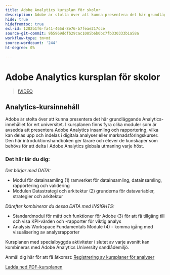 ```yaml
---
title: Adobe Analytics kursplan för skolor
description: Adobe är stolta över att kunna presentera det här grundläggande Analytics-innehållet för ert universitet. I kursplanen finns fyra olika moduler som är avsedda att presentera Adobe Analytics insamling och rapportering, vilka kan delas upp och indelas i digitala analyser eller marknadsföringskurser. Den här introduktionshandboken ger lärare och elever de kunskaper som behövs för att delta i Adobe Analytics globala utmaning varje höst.
hide: true
hidefromtoc: true
exl-id: 1202b1f6-fa41-465d-8e76-b7feae217cce
source-git-commit: 9b5969ddfb29cac1085b6b0bc7fb330333b1a58a
workflow-type: tm+mt
source-wordcount: '244'
ht-degree: 0%

---
```


# Adobe Analytics kursplan för skolor

>[!VIDEO](https://video.tv.adobe.com/v/334350/?quality=12&learn=on)

## Analytics-kursinnehåll

Adobe är stolta över att kunna presentera det här grundläggande Analytics-innehållet för ert universitet. I kursplanen finns fyra olika moduler som är avsedda att presentera Adobe Analytics insamling och rapportering, vilka kan delas upp och indelas i digitala analyser eller marknadsföringskurser. Den här introduktionshandboken ger lärare och elever de kunskaper som behövs för att delta i Adobe Analytics globala utmaning varje höst.

### Det här lär du dig:

*Det börjar med DATA:*

* Modul för datainsamling (1) ramverket för datainsamling, datainsamling, rapportering och validering
* Modulen Datastrategi och arkitektur (2) grunderna för datavariabler, strategier och arkitektur

*Därefter kombinerar du dessa DATA med INSIGHTS:*

* Standardmodul för mått och funktioner för Adobe (3) för att få tillgång till och visa KPI-värden och -rapporter för viktig analys
* Analysis Workspace Fundamentals Module (4) - komma igång med visualisering av analysrapporter

Kursplanen med specialbyggda aktiviteter i slutet av varje avsnitt kan kombineras med Adobe Analytics University sandlådemiljö.

Anmäl dig här för att få åtkomst: [Registrering av kursplaner för analyser](https://experienceleague.adobe.com/landing/analytics-university/)

[Ladda ned PDF-kursplanen](assets/Adobe-Analytics-Curriculum_2021.pdf)
